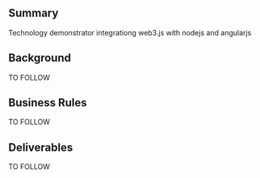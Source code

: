 Summary
-------
Technology demonstrator integrationg web3.js with nodejs and angularjs

Background
----------
TO FOLLOW

Business Rules
--------------
TO FOLLOW

Deliverables
------------
TO FOLLOW
